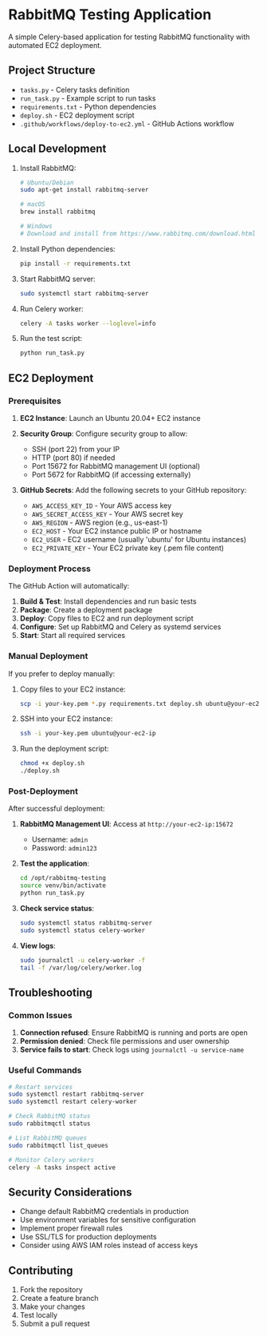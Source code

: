 # RabbitMQ Testing Application

A simple Celery-based application for testing RabbitMQ functionality with automated EC2 deployment.

## Project Structure

- `tasks.py` - Celery tasks definition
- `run_task.py` - Example script to run tasks
- `requirements.txt` - Python dependencies
- `deploy.sh` - EC2 deployment script
- `.github/workflows/deploy-to-ec2.yml` - GitHub Actions workflow

## Local Development

1. Install RabbitMQ:
   ```bash
   # Ubuntu/Debian
   sudo apt-get install rabbitmq-server
   
   # macOS
   brew install rabbitmq
   
   # Windows
   # Download and install from https://www.rabbitmq.com/download.html
   ```

2. Install Python dependencies:
   ```bash
   pip install -r requirements.txt
   ```

3. Start RabbitMQ server:
   ```bash
   sudo systemctl start rabbitmq-server
   ```

4. Run Celery worker:
   ```bash
   celery -A tasks worker --loglevel=info
   ```

5. Run the test script:
   ```bash
   python run_task.py
   ```

## EC2 Deployment

### Prerequisites

1. **EC2 Instance**: Launch an Ubuntu 20.04+ EC2 instance
2. **Security Group**: Configure security group to allow:
   - SSH (port 22) from your IP
   - HTTP (port 80) if needed
   - Port 15672 for RabbitMQ management UI (optional)
   - Port 5672 for RabbitMQ (if accessing externally)

3. **GitHub Secrets**: Add the following secrets to your GitHub repository:
   - `AWS_ACCESS_KEY_ID` - Your AWS access key
   - `AWS_SECRET_ACCESS_KEY` - Your AWS secret key
   - `AWS_REGION` - AWS region (e.g., us-east-1)
   - `EC2_HOST` - Your EC2 instance public IP or hostname
   - `EC2_USER` - EC2 username (usually 'ubuntu' for Ubuntu instances)
   - `EC2_PRIVATE_KEY` - Your EC2 private key (.pem file content)

### Deployment Process

The GitHub Action will automatically:

1. **Build & Test**: Install dependencies and run basic tests
2. **Package**: Create a deployment package
3. **Deploy**: Copy files to EC2 and run deployment script
4. **Configure**: Set up RabbitMQ and Celery as systemd services
5. **Start**: Start all required services

### Manual Deployment

If you prefer to deploy manually:

1. Copy files to your EC2 instance:
   ```bash
   scp -i your-key.pem *.py requirements.txt deploy.sh ubuntu@your-ec2-ip:/home/ubuntu/
   ```

2. SSH into your EC2 instance:
   ```bash
   ssh -i your-key.pem ubuntu@your-ec2-ip
   ```

3. Run the deployment script:
   ```bash
   chmod +x deploy.sh
   ./deploy.sh
   ```

### Post-Deployment

After successful deployment:

1. **RabbitMQ Management UI**: Access at `http://your-ec2-ip:15672`
   - Username: `admin`
   - Password: `admin123`

2. **Test the application**:
   ```bash
   cd /opt/rabbitmq-testing
   source venv/bin/activate
   python run_task.py
   ```

3. **Check service status**:
   ```bash
   sudo systemctl status rabbitmq-server
   sudo systemctl status celery-worker
   ```

4. **View logs**:
   ```bash
   sudo journalctl -u celery-worker -f
   tail -f /var/log/celery/worker.log
   ```

## Troubleshooting

### Common Issues

1. **Connection refused**: Ensure RabbitMQ is running and ports are open
2. **Permission denied**: Check file permissions and user ownership
3. **Service fails to start**: Check logs using `journalctl -u service-name`

### Useful Commands

```bash
# Restart services
sudo systemctl restart rabbitmq-server
sudo systemctl restart celery-worker

# Check RabbitMQ status
sudo rabbitmqctl status

# List RabbitMQ queues
sudo rabbitmqctl list_queues

# Monitor Celery workers
celery -A tasks inspect active
```

## Security Considerations

- Change default RabbitMQ credentials in production
- Use environment variables for sensitive configuration
- Implement proper firewall rules
- Use SSL/TLS for production deployments
- Consider using AWS IAM roles instead of access keys

## Contributing

1. Fork the repository
2. Create a feature branch
3. Make your changes
4. Test locally
5. Submit a pull request
